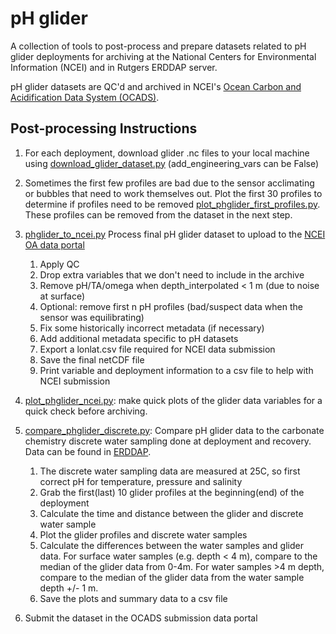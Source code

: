 # pH glider
A collection of tools to post-process and prepare datasets related to pH glider deployments for archiving at the National Centers for Environmental Information (NCEI) and in Rutgers ERDDAP server.

pH glider datasets are QC'd and archived in NCEI's [Ocean Carbon and Acidification Data System (OCADS)](https://www.ncei.noaa.gov/products/ocean-carbon-acidification-data-system).

## Post-processing Instructions

1. For each deployment, download glider .nc files to your local machine using [download_glider_dataset.py](https://github.com/rucool/dataset_archiving/blob/master/download_glider_dataset.py) (add_engineering_vars can be False)

2. Sometimes the first few profiles are bad due to the sensor acclimating or bubbles that need to work themselves out. Plot the first 30 profiles to determine if profiles need to be removed [plot_phglider_first_profiles.py](https://github.com/rucool/dataset_archiving/blob/master/pH_glider/plot_phglider_first_profiles.py). These profiles can be removed from the dataset in the next step.

3. [phglider_to_ncei.py](https://github.com/rucool/dataset_archiving/blob/master/pH_glider/phglider_to_ncei.py) Process final pH glider dataset to upload to the [NCEI OA data portal](https://www.ncei.noaa.gov/access/ocean-carbon-acidification-data-system-portal/)
    1. Apply QC
    2. Drop extra variables that we don't need to include in the archive
    3. Remove pH/TA/omega when depth_interpolated < 1 m (due to noise at surface)
    4. Optional: remove first n pH profiles (bad/suspect data when the sensor was equilibrating)
    5. Fix some historically incorrect metadata (if necessary)
    6. Add additional metadata specific to pH datasets
    7. Export a lonlat.csv file required for NCEI data submission
    8. Save the final netCDF file
    9. Print variable and deployment information to a csv file to help with NCEI submission

4. [plot_phglider_ncei.py](https://github.com/rucool/dataset_archiving/blob/master/pH_glider/plot_phglider_ncei.py): make quick plots of the glider data variables for a quick check before archiving.

5. [compare_phglider_discrete.py](https://github.com/rucool/dataset_archiving/blob/master/pH_glider/compare_phglider_discrete.py): Compare pH glider data to the carbonate chemistry discrete water sampling done at deployment and recovery. Data can be found in [ERDDAP](https://rucool-sampling.marine.rutgers.edu/erddap/tabledap/pH_glider_carb_chem_water_sampling.html).
    1. The discrete water sampling data are measured at 25C, so first correct pH for temperature, pressure and salinity
    2. Grab the first(last) 10 glider profiles at the beginning(end) of the deployment
    3. Calculate the time and distance between the glider and discrete water sample
    4. Plot the glider profiles and discrete water samples
    5. Calculate the differences between the water samples and glider data. For surface water samples (e.g. depth < 4 m), compare to the median of the glider data from 0-4m. For water samples >4 m depth, compare to the median of the glider data from the water sample depth +/- 1 m.
    6. Save the plots and summary data to a csv file

6. Submit the dataset in the OCADS submission data portal
